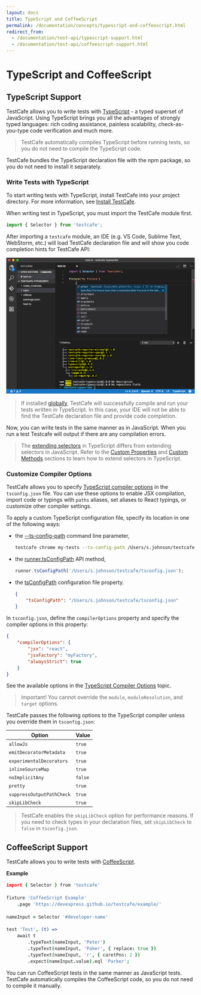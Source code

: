 ```yaml
---
layout: docs
title: TypeScript and CoffeeScript
permalink: /documentation/concepts/typescript-and-coffeescript.html
redirect_from:
  - /documentation/test-api/typescript-support.html
  - /documentation/test-api/coffeescript-support.html
---
```

# TypeScript and CoffeeScript

## TypeScript Support

TestCafe allows you to write tests with [TypeScript](https://www.typescriptlang.org/) - a typed superset of JavaScript.
Using TypeScript brings you all the advantages of strongly typed languages: rich coding assistance,
painless scalability, check-as-you-type code verification and much more.

> TestCafe automatically compiles TypeScript before running tests, so you do not need to compile the TypeScript code.

TestCafe bundles the TypeScript declaration file with the npm package, so you do not need to install it separately.

### Write Tests with TypeScript

To start writing tests with TypeScript, install TestCafe into your project directory. For more information, see [Install TestCafe](../guides/basic-guides/install-testcafe.md#local-installation).

When writing test in TypeScript, you must import the TestCafe module first.

```js
import { Selector } from 'testcafe';
```

After importing a `testcafe` module, an IDE (e.g. VS Code, Sublime Text, WebStorm, etc.) will load TestCafe declaration
file and will show you code completion hints for TestCafe API:

![Writing Tests with TypeScript](../../images/typescript-support.png)

> If installed [globally](../guides/basic-guides/install-testcafe.md#global-installation), TestCafe will successfully compile and run your tests written in TypeScript.
In this case, your IDE will not be able to find the TestCafe declaration file and provide code completion.

Now, you can write tests in the same manner as in JavaScript.
When you run a test Testcafe will output if there are any compilation errors.

> The [extending selectors](../guides/basic-guides/select-page-elements.md#extend-selectors)
> in TypeScript differs from extending selectors in JavaScript. Refer to the
> [Custom Properties](../guides/basic-guides/select-page-elements.md#custom-properties)
> and [Custom Methods](../guides/basic-guides/select-page-elements.md#custom-methods)
> sections to learn how to extend selectors in TypeScript.

### Customize Compiler Options

TestCafe allows you to specify [TypeScript compiler options](https://www.typescriptlang.org/docs/handbook/compiler-options.html) in the `tsconfig.json` file. You can use these options to enable JSX compilation, import code or typings with `paths` aliases, set aliases to React typings, or customize other compiler settings.

To apply a custom TypeScript configuration file, specify its location in one of the following ways:

* the [--ts-config-path](../reference/command-line-interface.md#--ts-config-path-path) command line parameter,

    ```sh
    testcafe chrome my-tests --ts-config-path /Users/s.johnson/testcafe/tsconfig.json
    ```

* the [runner.tsConfigPath](../reference/api/runner/tsconfigpath.md) API method,

    ```js
    runner.tsConfigPath('/Users/s.johnson/testcafe/tsconfig.json');
    ```

* the [tsConfigPath](../reference/configuration-file.md#tsconfigpath) configuration file property.

    ```json
    {
        "tsConfigPath": "/Users/s.johnson/testcafe/tsconfig.json"
    }
    ```

In `tsconfig.json`, define the `compilerOptions` property and specify the compiler options in this property:

```json
{
    "compilerOptions": {
        "jsx": "react",
        "jsxFactory": "myFactory",
        "alwaysStrict": true
    }
}
```

See the available options in the [TypeScript Compiler Options](https://www.typescriptlang.org/docs/handbook/compiler-options.html) topic.

> Important! You cannot override the `module`, `moduleResolution`, and `target` options.

TestCafe passes the following options to the TypeScript compiler unless you override them in `tsconfig.json`:

Option                    | Value
------------------------- | ------
`allowJs`                 | `true`
`emitDecoratorMetadata`   | `true`
`experimentalDecorators`  | `true`
`inlineSourceMap`         | `true`
`noImplicitAny`           | `false`
`pretty`                  | `true`
`suppressOutputPathCheck` | `true`
`skipLibCheck`            | `true`

> TestCafe enables the `skipLibCheck` option for performance reasons. If you need to check types in your declaration files, set `skipLibCheck` to `false` in `tsconfig.json`.

## CoffeeScript Support

TestCafe allows you to write tests with [CoffeeScript](https://coffeescript.org/).

**Example**

```coffee
import { Selector } from 'testcafe'

fixture 'CoffeeScript Example'
    .page 'https://devexpress.github.io/testcafe/example/'

nameInput = Selector '#developer-name'

test 'Test', (t) =>
    await t
        .typeText(nameInput, 'Peter')
        .typeText(nameInput, 'Paker', { replace: true })
        .typeText(nameInput, 'r', { caretPos: 2 })
        .expect(nameInput.value).eql 'Parker';
```

You can run CoffeeScript tests in the same manner as JavaScript tests. TestCafe automatically compiles the CoffeeScript code, so you do not need to compile it manually.
